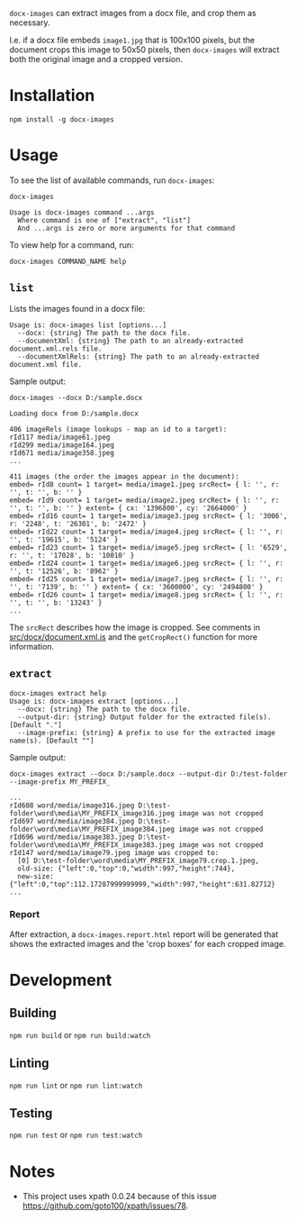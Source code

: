 `docx-images` can extract images from a docx file, and crop them as necessary.

I.e. if a docx file embeds `image1.jpg` that is 100x100 pixels, but the document crops this image
to 50x50 pixels, then `docx-images` will extract both the original image and a cropped version.

# Installation

`npm install -g docx-images`

# Usage

To see the list of available commands, run `docx-images`:

`docx-images`

```
Usage is docx-images command ...args
  Where command is one of ["extract", "list"]
  And ...args is zero or more arguments for that command
```

To view help for a command, run:

`docx-images COMMAND_NAME help`

## `list`

Lists the images found in a docx file:

```
Usage is: docx-images list [options...]
  --docx: {string} The path to the docx file.
  --documentXml: {string} The path to an already-extracted document.xml.rels file.
  --documentXmlRels: {string} The path to an already-extracted document.xml file.
```

Sample output:

`docx-images --docx D:/sample.docx`

```
Loading docx from D:/sample.docx

406 imageRels (image lookups - map an id to a target):
rId117 media/image61.jpeg
rId299 media/image164.jpeg
rId671 media/image358.jpeg
...

411 images (the order the images appear in the document):
embed= rId8 count= 1 target= media/image1.jpeg srcRect= { l: '', r: '', t: '', b: '' }
embed= rId9 count= 1 target= media/image2.jpeg srcRect= { l: '', r: '', t: '', b: '' } extent= { cx: '1396800', cy: '2664000' }
embed= rId16 count= 1 target= media/image3.jpeg srcRect= { l: '3006', r: '2248', t: '26301', b: '2472' }
embed= rId22 count= 1 target= media/image4.jpeg srcRect= { l: '', r: '', t: '19615', b: '5124' }
embed= rId23 count= 1 target= media/image5.jpeg srcRect= { l: '6529', r: '', t: '17028', b: '10010' }
embed= rId24 count= 1 target= media/image6.jpeg srcRect= { l: '', r: '', t: '12526', b: '8962' }
embed= rId25 count= 1 target= media/image7.jpeg srcRect= { l: '', r: '', t: '7139', b: '' } extent= { cx: '3600000', cy: '2494800' }
embed= rId26 count= 1 target= media/image8.jpeg srcRect= { l: '', r: '', t: '', b: '13243' }
...
```

The `srcRect` describes how the image is cropped. See comments in
[src/docx/document.xml.js](src/docx/document.xml.js) and the `getCropRect()` function for more
information.

## `extract`

```
docx-images extract help
Usage is: docx-images extract [options...]
  --docx: {string} The path to the docx file.
  --output-dir: {string} Output folder for the extracted file(s). [Default "."]
  --image-prefix: {string} A prefix to use for the extracted image name(s). [Default ""]
```

Sample output:

`docx-images extract --docx D:/sample.docx --output-dir D:/test-folder --image-prefix MY_PREFIX_`

```
...
rId608 word/media/image316.jpeg D:\test-folder\word\media\MY_PREFIX_image316.jpeg image was not cropped
rId697 word/media/image384.jpeg D:\test-folder\word\media\MY_PREFIX_image384.jpeg image was not cropped
rId696 word/media/image383.jpeg D:\test-folder\word\media\MY_PREFIX_image383.jpeg image was not cropped
rId147 word/media/image79.jpeg image was cropped to:
  [0] D:\test-folder\word\media\MY_PREFIX_image79.crop.1.jpeg,
  old-size: {"left":0,"top":0,"width":997,"height":744},
  new-size: {"left":0,"top":112.17287999999999,"width":997,"height":631.82712}
...
```

### Report

After extraction, a `docx-images.report.html` report will be generated that shows the extracted
images and the 'crop boxes' for each cropped image.

# Development

## Building

`npm run build` or `npm run build:watch`

## Linting

`npm run lint` or `npm run lint:watch`

## Testing

`npm run test` or `npm run test:watch`

# Notes

- This project uses xpath 0.0.24 because of this issue https://github.com/goto100/xpath/issues/78.
